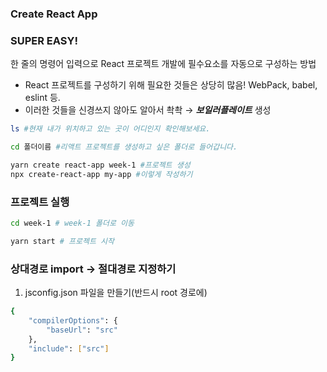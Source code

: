 ### Create React App

### **SUPER EASY!**

한 줄의 명령어 입력으로 React 프로젝트 개발에 필수요소를 자동으로 구성하는 방법

- React 프로젝트를 구성하기 위해 필요한 것들은 상당히 많음! WebPack, babel, eslint 등.
- 이러한 것들을 신경쓰지 않아도 알아서 촥촥 → ***보일러플레이트*** 생성

```bash
ls #현재 내가 위치하고 있는 곳이 어디인지 확인해보세요.

cd 폴더이름 #리액트 프로젝트를 생성하고 싶은 폴더로 들어갑니다.

yarn create react-app week-1 #프로젝트 생성
npx create-react-app my-app #이렇게 작성하기
```

### 프로젝트 실행

```bash
cd week-1 # week-1 폴더로 이동

yarn start # 프로젝트 시작
```

### 상대경로 import → 절대경로 지정하기

1. jsconfig.json 파일을 만들기(반드시 root 경로에)

```bash
{
	"compilerOptions": {
		"baseUrl": "src"
	},
	"include": ["src"]
}
```